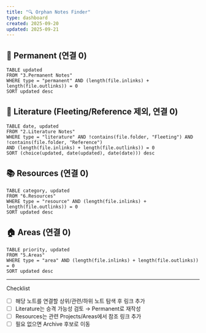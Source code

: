 ```yaml
---
title: "🔍 Orphan Notes Finder"
type: dashboard
created: 2025-09-20
updated: 2025-09-21
---
```



## 💎 Permanent (연결 0)
```dataview
TABLE updated
FROM "3.Permanent Notes"
WHERE type = "permanent" AND (length(file.inlinks) + length(file.outlinks)) = 0
SORT updated desc
```

## 📝 Literature (Fleeting/Reference 제외, 연결 0)
```dataview
TABLE date, updated
FROM "2.Literature Notes"
WHERE type = "literature" AND !contains(file.folder, "Fleeting") AND !contains(file.folder, "Reference")
AND (length(file.inlinks) + length(file.outlinks)) = 0
SORT (choice(updated, date(updated), date(date))) desc
```

## 📚 Resources (연결 0)
```dataview
TABLE category, updated
FROM "6.Resources"
WHERE type = "resource" AND (length(file.inlinks) + length(file.outlinks)) = 0
SORT updated desc
```

## 🏠 Areas (연결 0)
```dataview
TABLE priority, updated
FROM "5.Areas"
WHERE type = "area" AND (length(file.inlinks) + length(file.outlinks)) = 0
SORT updated desc
```

---

Checklist
- [ ] 해당 노트를 연결할 상위/관련/하위 노트 탐색 후 링크 추가
- [ ] Literature는 승격 가능성 검토 → Permanent로 재작성
- [ ] Resources는 관련 Projects/Areas에서 참조 링크 추가
- [ ] 필요 없으면 Archive 후보로 이동
